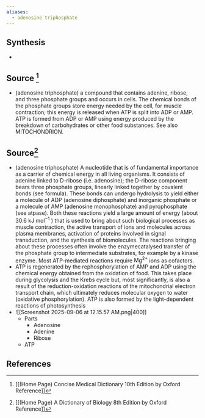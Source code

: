 ```yaml
---
aliases:
  - adenosine triphosphate
---
```

## Synthesis
- 
## Source [^1]
- (adenosine triphosphate) a compound that contains adenine, ribose, and three phosphate groups and occurs in cells. The chemical bonds of the phosphate groups store energy needed by the cell, for muscle contraction; this energy is released when ATP is split into ADP or AMP. ATP is formed from ADP or AMP using energy produced by the breakdown of carbohydrates or other food substances. See also MITOCHONDRION.
## Source[^2]
- (adenosine triphosphate) A nucleotide that is of fundamental importance as a carrier of chemical energy in all living organisms. It consists of adenine linked to D-ribose (i.e. adenosine); the D-ribose component bears three phosphate groups, linearly linked together by covalent bonds (see formula). These bonds can undergo hydrolysis to yield either a molecule of ADP (adenosine diphosphate) and inorganic phosphate or a molecule of AMP (adenosine monophosphate) and pyrophosphate (see atpase). Both these reactions yield a large amount of energy (about $30.6 \mathrm{~kJ} \mathrm{~mol}^{-1}$ ) that is used to bring about such biological processes as muscle contraction, the active transport of ions and molecules across plasma membranes, activation of proteins involved in signal transduction, and the synthesis of biomolecules. The reactions bringing about these processes often involve the enzymecatalysed transfer of the phosphate group to intermediate substrates, for example by a kinase enzyme. Most ATP-mediated reactions require $\mathrm{Mg}^{2+}$ ions as cofactors.
- ATP is regenerated by the rephosphorylation of AMP and ADP using the chemical energy obtained from the oxidation of food. This takes place during glycolysis and the Krebs cycle but, most significantly, is also a result of the reduction-oxidation reactions of the mitochondrial electron transport chain, which ultimately reduces molecular oxygen to water (oxidative phosphorylation). ATP is also formed by the light-dependent reactions of photosynthesis
- ![[Screenshot 2025-09-06 at 12.15.57 AM.png|400]]
	- Parts
		- Adenosine
		- Adenine
		- Ribose
	- ATP
## References

[^1]: [[(Home Page) Concise Medical Dictionary 10th Edition by Oxford Reference]]
[^2]: [[(Home Page) A Dictionary of Biology 8th Edition by Oxford Reference]]